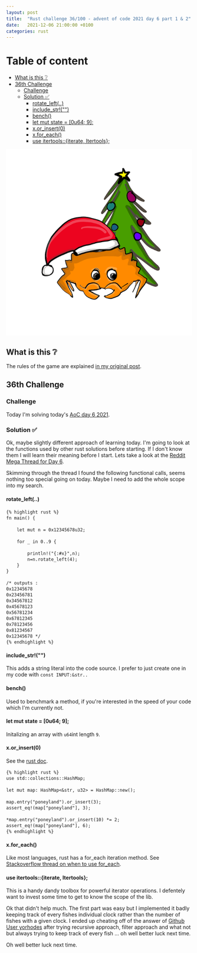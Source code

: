 ```yaml
---
layout: post
title:  "Rust challenge 36/100 - advent of code 2021 day 6 part 1 & 2"
date:   2021-12-06 21:00:00 +0100
categories: rust
---
```



#  Table of content
<!-- MarkdownTOC autolink="true" -->

- [What is this :grey_question:](#what-is-this-grey_question)
- [36th Challenge](#36th-challenge)
	- [Challenge](#challenge)
	- [Solution :white_check_mark:](#solution-white_check_mark)
		- [rotate_left\(..\)](#rotate_left)
		- [include_str!\(""\)](#include_str)
		- [bench\(\)](#bench)
		- [let mut state = \[0u64; 9\];](#let-mut-state--0u64-9)
		- [x.or_insert\(0\)](#xor_insert0)
		- [x.for_each\(\)](#xfor_each)
		- [use itertools::{iterate, Itertools};](#use-itertoolsiterate-itertools)

<!-- /MarkdownTOC -->

![](/assets/img/aoc.png)

## What is this :grey_question: 

The rules of the game are explained [in my original post](https://maebli.github.io/rust/2021/10/18/100rust.html). 

## 36th Challenge
### Challenge

Today I'm solving today's [AoC day 6 2021](https://adventofcode.com/2021/day/6).


### Solution :white_check_mark:

Ok, maybe slightly different approach of learning today. I'm going to look at the functions used by other rust solutions before starting. If I don't know them I will learn their meaning
before I start. Lets take a look at the [Reddit Mega Thread for Day 6](https://www.reddit.com/r/adventofcode/comments/r9z49j/2021_day_6_solutions/).

Skimming through the thread I found the following functional calls, seems nothing too special going on today. Maybe I need to add the whole scope into my search.

#### rotate_left(..)

	{% highlight rust %}
	fn main() {

	    let mut n = 0x12345678u32;
	    
	    for _ in 0..9 {

	        println!("{:#x}",n);
	        n=n.rotate_left(4);
	    }
	}

	/* outputs :
	0x12345678
	0x23456781
	0x34567812
	0x45678123
	0x56781234
	0x67812345
	0x78123456
	0x81234567
	0x12345678 */ 
	{% endhighlight %}


#### include_str!("")

This adds a string literal into the code source. I prefer to just create one in my code with `const INPUT:&str..`

#### bench()

Used to benchmark a method, if you're interested in the speed of your code which I'm currently not.


#### let mut state = [0u64; 9];

Initalizing an array with `u64`int length `9`.


#### x.or_insert(0)

See the [rust doc](https://doc.rust-lang.org/std/collections/hash_map/enum.Entry.html).

	{% highlight rust %}
	use std::collections::HashMap;

	let mut map: HashMap<&str, u32> = HashMap::new();

	map.entry("poneyland").or_insert(3);
	assert_eq!(map["poneyland"], 3);

	*map.entry("poneyland").or_insert(10) *= 2;
	assert_eq!(map["poneyland"], 6);
	{% endhighlight %}


#### x.for_each()

Like most languages, rust has a for_each iteration method. See [Stackoverflow thread on when to use for_each](https://stackoverflow.com/questions/28651259/modifying-self-in-iter-mut-map-aka-mutable-functional-collection-operat).


#### use itertools::{iterate, Itertools};

This is a handy dandy toolbox for powerful iterator operations. I defentely want to invest some time to get to know the scope of the lib. 


Ok that didn't help much. The first part was easy but I implemented it badly keeping track of every fishes individual clock rather than the number of fishes with a given clock.
I ended up cheating off of the answer of [Github User yorhodes](https://github.com/yorhodes/advent-of-code/blob/master/2021/day6/src/main.rs) after trying recursive approach, filter
approach and what not but always trying to keep track of every fish ... oh well better luck next time.

Oh well better luck next time. 
